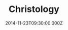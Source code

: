 ---
title: "Christology"
image: "https://i.imgur.com/MuLYIpM.jpg"
date: "2014-11-23T09:30:00.000Z"
video:
  type: "vimeo"
  id: 112635875
speaker:
  name: "Rob Yanike"
  permalink: "rob-yanike"
series: "ecclesia"
---